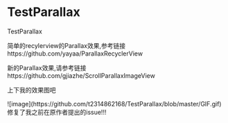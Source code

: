 # TestParallax
TestParallax
<p>
简单的recylerview的Parallax效果,参考链接https://github.com/yayaa/ParallaxRecyclerView
</p>
<p>
新的Parallax效果,请参考链接https://github.com/gjiazhe/ScrollParallaxImageView
</p>
<p>
上下我的效果图吧
</p>
![image](https://github.com/t2314862168/TestParallax/blob/master/GIF.gif)
修复了我之前在原作者提出的issue!!!
